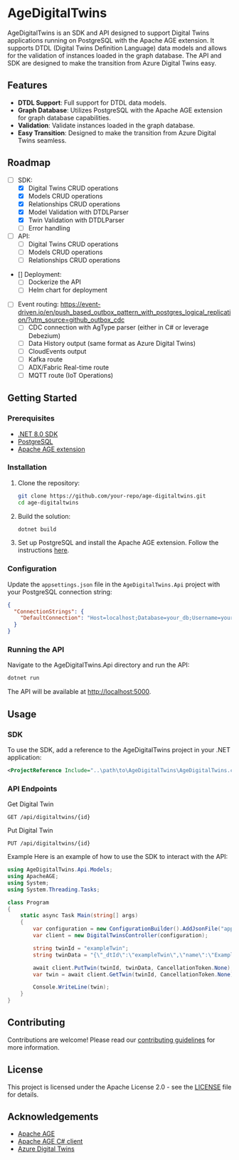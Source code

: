 # AgeDigitalTwins

AgeDigitalTwins is an SDK and API designed to support Digital Twins applications running on PostgreSQL with the Apache AGE extension. It supports DTDL (Digital Twins Definition Language) data models and allows for the validation of instances loaded in the graph database. The API and SDK are designed to make the transition from Azure Digital Twins easy.

## Features

- **DTDL Support**: Full support for DTDL data models.
- **Graph Database**: Utilizes PostgreSQL with the Apache AGE extension for graph database capabilities.
- **Validation**: Validate instances loaded in the graph database.
- **Easy Transition**: Designed to make the transition from Azure Digital Twins seamless.

## Roadmap

- [ ] SDK:
  - [x] Digital Twins CRUD operations
  - [x] Models CRUD operations
  - [x] Relationships CRUD operations
  - [x] Model Validation with DTDLParser
  - [x] Twin Validation with DTDLParser
  - [ ] Error handling
- [ ] API:
  - [ ] Digital Twins CRUD operations
  - [ ] Models CRUD operations
  - [ ] Relationships CRUD operations
- [] Deployment:
  - [ ] Dockerize the API
  - [ ] Helm chart for deployment
- [ ] Event routing: <https://event-driven.io/en/push_based_outbox_pattern_with_postgres_logical_replication/?utm_source=github_outbox_cdc>
  - [ ] CDC connection with AgType parser (either in C# or leverage Debezium)
  - [ ] Data History output (same format as Azure Digital Twins)
  - [ ] CloudEvents output
  - [ ] Kafka route
  - [ ] ADX/Fabric Real-time route
  - [ ] MQTT route (IoT Operations)

## Getting Started

### Prerequisites

- [.NET 8.0 SDK](https://dotnet.microsoft.com/download/dotnet/8.0)
- [PostgreSQL](https://www.postgresql.org/download/)
- [Apache AGE extension](https://age.apache.org/)

### Installation

1. Clone the repository:

    ```sh
    git clone https://github.com/your-repo/age-digitaltwins.git
    cd age-digitaltwins
    ```

2. Build the solution:

    ```sh
    dotnet build
    ```

3. Set up PostgreSQL and install the Apache AGE extension. Follow the instructions [here](https://age.apache.org/age-manual/master/intro.html).

### Configuration

Update the `appsettings.json` file in the `AgeDigitalTwins.Api` project with your PostgreSQL connection string:

```json
{
  "ConnectionStrings": {
    "DefaultConnection": "Host=localhost;Database=your_db;Username=your_user;Password=your_password"
  }
}
```

### Running the API

Navigate to the AgeDigitalTwins.Api directory and run the API:

```sh
dotnet run
```

The API will be available at <http://localhost:5000>.

## Usage

### SDK

To use the SDK, add a reference to the AgeDigitalTwins project in your .NET application:

```xml
<ProjectReference Include="..\path\to\AgeDigitalTwins\AgeDigitalTwins.csproj" />
```

### API Endpoints

Get Digital Twin

```http
GET /api/digitaltwins/{id}
```

Put Digital Twin

```http
PUT /api/digitaltwins/{id}
```

Example
Here is an example of how to use the SDK to interact with the API:

```csharp
using AgeDigitalTwins.Api.Models;
using ApacheAGE;
using System;
using System.Threading.Tasks;

class Program
{
    static async Task Main(string[] args)
    {
        var configuration = new ConfigurationBuilder().AddJsonFile("appsettings.json").Build();
        var client = new DigitalTwinsController(configuration);

        string twinId = "exampleTwin";
        string twinData = "{\"_dtId\":\"exampleTwin\",\"name\":\"Example Twin\"}";

        await client.PutTwin(twinId, twinData, CancellationToken.None);
        var twin = await client.GetTwin(twinId, CancellationToken.None);

        Console.WriteLine(twin);
    }
}
```

## Contributing

Contributions are welcome! Please read our [contributing guidelines](CONTRIBUTING.md) for more information.

## License

This project is licensed under the Apache License 2.0 - see the [LICENSE](LICENSE) file for details.

## Acknowledgements

- [Apache AGE](https://age.apache.org/)
- [Apache AGE C# client](https://github.com/Allison-E/pg-age)
- [Azure Digital Twins](https://azure.microsoft.com/en-us/services/digital-twins/)
